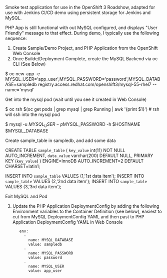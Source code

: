 Smoke test application for use in the OpenShift 3 Roadshow, adapted for use with Jenkins CI/CD demo using persistent storage for Jenkins and MySQL.

PHP App is still functional with out MySQL configured, and displays "User Friendly" message to that effect.  During demo, I typically use the following sequence:

1) Create Sample/Demo Project, and PHP Application from the OpenShift Web Console
2) Once Builde\/Deployment Complete, create the MySQL Backend via oc CLI (See Below)

$ oc new-app -e MYSQL_USER='app_user',MYSQL_PASSWORD='password',MYSQL_DATABASE=sampledb registry.access.redhat.com/openshift3/mysql-55-rhel7 --name='mysql'

Get into the mysql pod (wait until you see it created in Web Console)

$ oc rsh $(oc get pods | grep mysql | grep Running | awk '{print $1}')    # rsh will ssh into the mysql pod

$ mysql -u $MYSQL_USER -p$MYSQL_PASSWORD -h $HOSTNAME $MYSQL_DATABASE

Create sample_table in sampledb, and add some data

CREATE TABLE `sample_table` (
  `key_value` int(11) NOT NULL AUTO_INCREMENT,
  `data_value` varchar(200) DEFAULT NULL,
  PRIMARY KEY (`key_value`)
) ENGINE=InnoDB AUTO_INCREMENT=2 DEFAULT CHARSET=latin1;

INSERT INTO `sample_table` VALUES (1,'1st data item');
INSERT INTO `sample_table` VALUES (2,'2nd data item');
INSERT INTO `sample_table` VALUES (3,'3rd data item');

Exit MySQL and Pod

3) Update the PHP Application DeploymentConfig by adding the following Environment variables to the Container Definition (see below), easiest to cut from MySQL DeploymentConfig YAML and then past to PHP Application DeploymentConfig YAML in Web Console

          env:
            -
              name: MYSQL_DATABASE
              value: sampledb
            -
              name: MYSQL_PASSWORD
              value: password
            -
              name: MYSQL_USER
              value: app_user
